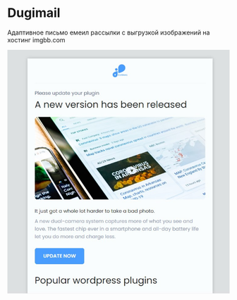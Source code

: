 # Dugimail  

Адаптивное письмо емеил рассылки с выгрузкой изображений на хостинг imgbb.com   

[![Dugimail](https://github.com/8807010/dugimail/blob/master/preview.jpg)](https://8807010.github.io/dugimail/)
